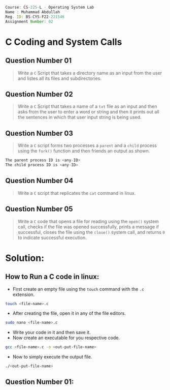 ```jsx
Course: CS-225-L - Operating System Lab
Name : Muhammad Abdullah
Reg. ID: BS-CYS-F22-221546
Assignment Number: 02
```

# C Coding and System Calls

## Question Number 01

> Write a `C` Script that takes a directory name as an input from the user and listes all its files and subdirectories.

## Question Number 02

> Write a `C` Script that takes a name of a `txt` file as an input and then asks from the user to enter a word or string and then it prints out all the sentences in which that user input string is being used.

## Question Number 03

> Write a `C` script forms two processes a `parent` and a `child` process using the `fork()` function and then friends an output as shown.

```C
The parent process ID is <any-ID>
The child process ID is <any-ID>
```

## Question Number 04

> Write a `C` script that replicates the `cat` command in linux.

## Question Number 05

> Write a `C` code that opens a file for reading using the `open()` system call, checks if the file was opened successfully, prints a message if successful, closes the file using the `close()` system call, and returns `0` to indicate successful execution.


# Solution:

## How to Run a C code in linux:

- First create an empty file using the `touch` command with the `.c` extension.

```bash
touch <file-name>.c
```

- After creating the file, open it in any of the file editors.

```bash
sudo nano <file-name>.c
```

- Write your code in it and then save it.
- Now create an executable for you respective code.

```bash
gcc <file-name>.c -o <out-put-file-name>
```

- Now to simply execute the output file.

```bash
./<out-put-file-name>
```

## Question Number 01:

